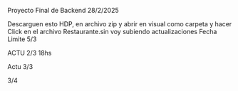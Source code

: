 Proyecto Final de Backend 28/2/2025

Descarguen esto HDP, en archivo zip y abrir en visual como carpeta y hacer Click en el archivo Restaurante.sin
voy subiendo actualizaciones
Fecha Limite 5/3

ACTU 2/3    18hs

Actu 3/3

3/4

